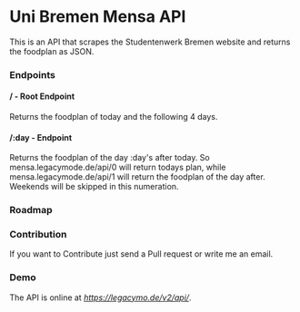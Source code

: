 # Uni Bremen Mensa API



This is an API that scrapes the Studentenwerk Bremen website and returns the foodplan as JSON.

### Endpoints

#### / - Root Endpoint
Returns the foodplan of today and the following 4 days.

#### /:day - Endpoint
Returns the foodplan of the day :day's after today. So mensa.legacymode.de/api/0 will return todays plan, while mensa.legacymode.de/api/1 will return the foodplan of the day after. Weekends will be skipped in this numeration.

### Roadmap

### Contribution
If you want to Contribute just send a Pull request or write me an email.

### Demo
The API is online at _https://legacymo.de/v2/api/_.
